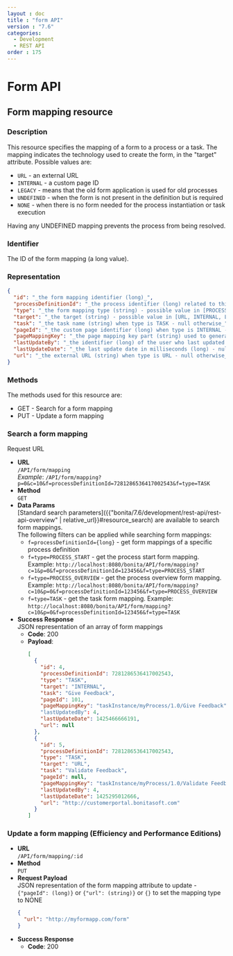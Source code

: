 ```yaml
---
layout : doc
title : "form API"
version : "7.6"
categories:
  - Development
  - REST API
order : 175
---
```

# Form API

## Form mapping resource

### Description

This resource specifies the mapping of a form to a process or a task. The mapping indicates the technology used to create the form, in the "target" attribute. Possible values are:

* `URL` - an external URL
* `INTERNAL` - a custom page ID
* `LEGACY` - means that the old form application is used for old processes
* `UNDEFINED` - when the form is not present in the definition but is required
* `NONE` - when there is no form needed for the process instantiation or task execution

Having any UNDEFINED mapping prevents the process from being resolved.

### Identifier

The ID of the form mapping (a long value).

### Representation

```json
{
  "id": "_the form mapping identifier (long)_",
  "processDefinitionId": "_the process identifier (long) related to this form mapping_",
  "type": "_the form mapping type (string) - possible value in [PROCESS_START, PROCESS_OVERVIEW, TASK]_",
  "target": "_the target (string) - possible value in [URL, INTERNAL, LEGACY, UNDEFINED, NONE]_",
  "task": "_the task name (string) when type is TASK - null otherwise_",
  "pageId": "_the custom page identifier (long) when type is INTERNAL - null otherwise_",
  "pageMappingKey": "_the page mapping key part (string) used to generate the form URL_",
  "lastUpdateBy": "_the identifier (long) of the user who last updated this form mapping - 0 if no update has been done yet_",
  "lastUpdateDate": "_the last update date in milliseconds (long) - null if no update has been done yet_",
  "url": "_the external URL (string) when type is URL - null otherwise_"
}
```

### Methods

The methods used for this resource are:

* GET - Search for a form mapping
* PUT - Update a form mapping

### Search a form mapping

Request URL
* **URL**  
  `/API/form/mapping`  
  _Example_: `/API/form/mapping?p=0&c=10&f=processDefinitionId=7281286536417002543&f=type=TASK`
* **Method**  
  `GET`
* **Data Params**  
  [Standard search parameters]({{"bonita/7.6/development/rest-api/rest-api-overview" | relative_url}}#resource_search) are available to search form mappings.  
  The following filters can be applied while searching form mappings:
  * `f=processDefinitionId={long}` - get form mappings of a specific process definition
  * `f=type=PROCESS_START` - get the process start form mapping. Example: `http://localhost:8080/bonita/API/form/mapping?c=1&p=0&f=processDefinitionId=123456&f=type=PROCESS_START`
  * `f=type=PROCESS_OVERVIEW` - get the process overview form mapping. Example: `http://localhost:8080/bonita/API/form/mapping?c=10&p=0&f=processDefinitionId=123456&f=type=PROCESS_OVERVIEW`
  * `f=type=TASK` - get the task form mapping. Example: `http://localhost:8080/bonita/API/form/mapping?c=10&p=0&f=processDefinitionId=123456&f=type=TASK`
* **Success Response**  
  JSON representation of an array of form mappings
  * **Code**: 200
  * **Payload**:  
    ```json
    [
      {
        "id": 4,
        "processDefinitionId": 7281286536417002543,
        "type": "TASK",
        "target": "INTERNAL",
        "task": "Give Feedback",
        "pageId": 101,
        "pageMappingKey": "taskInstance/myProcess/1.0/Give Feedback"
        "lastUpdatedBy": 4,
        "lastUpdateDate": 1425466666191,
        "url": null
      },
      {
        "id": 5,
        "processDefinitionId": 7281286536417002543,
        "type": "TASK",
        "target": "URL",
        "task": "Validate Feedback",
        "pageId": null,
        "pageMappingKey": "taskInstance/myProcess/1.0/Validate Feedback",
        "lastUpdatedBy": 4,
        "lastUpdateDate": 1425295012666,
        "url": "http://customerportal.bonitasoft.com"
      }
    ]
    ```

### Update a form mapping (Efficiency and Performance Editions)

* **URL**  
  `/API/form/mapping/:id`  
* **Method**  
  `PUT`
* **Request Payload**  
  JSON representation of the form mapping attribute to update - `{"pageId": (long)}` or `{"url": (string)}` or `{}` to set the mapping type to NONE
  ```json
  {
    "url": "http://myformapp.com/form"
  }
  ```
* **Success Response**  
  * **Code**: 200

